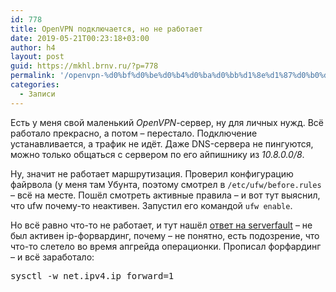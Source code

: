 ```yaml
---
id: 778
title: OpenVPN подключается, но не работает
date: 2019-05-21T00:23:18+03:00
author: h4
layout: post
guid: https://mkhl.brnv.ru/?p=778
permalink: '/openvpn-%d0%bf%d0%be%d0%b4%d0%ba%d0%bb%d1%8e%d1%87%d0%b0%d0%b5%d1%82%d1%81%d1%8f-%d0%bd%d0%be-%d0%bd%d0%b5-%d1%80%d0%b0%d0%b1%d0%be%d1%82%d0%b0%d0%b5%d1%82/'
categories:
  - Записи
---
```

Есть у меня свой маленький _OpenVPN_-сервер, ну для личных нужд. Всё работало прекрасно, а потом – перестало. Подключение устанавливается, а трафик не идёт. Даже DNS-сервера не пингуются, можно только общаться с сервером по его айпишнику из _10.8.0.0/8_.

Ну, значит не работает маршрутизация. Проверил конфигурацию файрвола (у меня там Убунта, поэтому смотрел в `/etc/ufw/before.rules` – всё на месте. Пошёл смотреть активные правила – и вот тут выяснил, что ufw почему-то неактивен. Запустил его командой `ufw enable`.

Но всё равно что-то не работает, и тут нашёл [ответ на serverfault](https://serverfault.com/questions/851035/connected-to-openvpn-but-no-internet-connection) – не был активен ip-форвардинг, почему – не понятно, есть подозрение, что что-то слетело во время апгрейда операционки. Прописал форфардинг – и всё заработало:

<pre class="wp-block-preformatted">sysctl -w net.ipv4.ip_forward=1</pre>